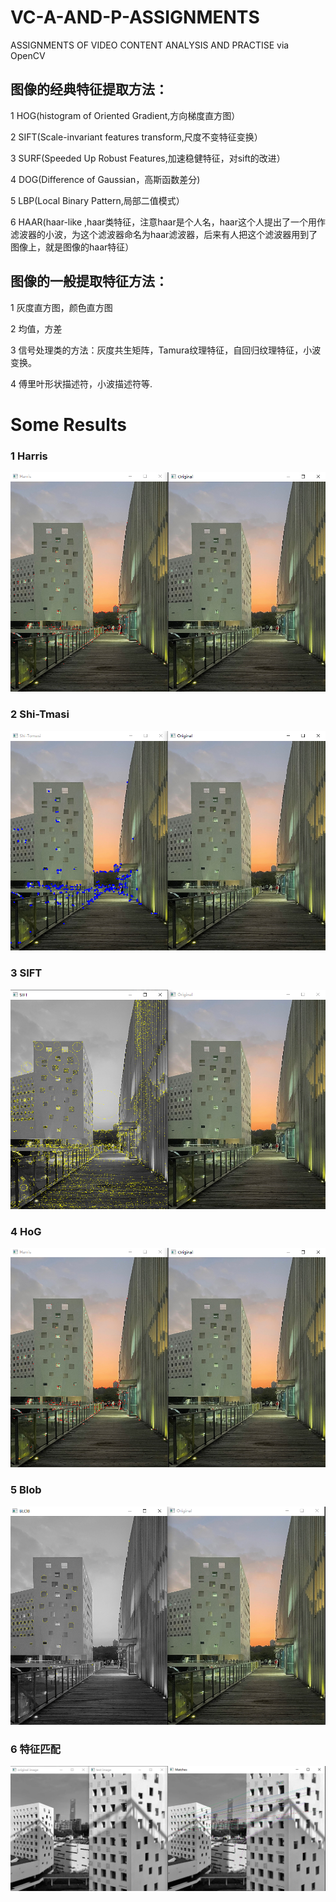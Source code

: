# VC-A-AND-P-ASSIGNMENTS
ASSIGNMENTS OF VIDEO CONTENT ANALYSIS AND PRACTISE via OpenCV

## 图像的经典特征提取方法：
1 HOG(histogram of Oriented Gradient,方向梯度直方图）

2 SIFT(Scale-invariant features transform,尺度不变特征变换）

3 SURF(Speeded Up Robust Features,加速稳健特征，对sift的改进）

4 DOG(Difference of Gaussian，高斯函数差分)

5 LBP(Local Binary Pattern,局部二值模式）

6 HAAR(haar-like ,haar类特征，注意haar是个人名，haar这个人提出了一个用作滤波器的小波，为这个滤波器命名为haar滤波器，后来有人把这个滤波器用到了图像上，就是图像的haar特征）

## 图像的一般提取特征方法：
1 灰度直方图，颜色直方图

2 均值，方差

3 信号处理类的方法：灰度共生矩阵，Tamura纹理特征，自回归纹理特征，小波变换。

4 傅里叶形状描述符，小波描述符等.

# Some Results

### 1 Harris

<img src=".\Pics\Harris_result.png" alt="Harris_result" style="zoom:67%;" />

### 2 Shi-Tmasi

<img src=".\Pics\Shi-Tomasi_result.png" alt="Shi-Tomasi_result" style="zoom:67%;" />

### 3 SIFT

<img src=".\Pics\SIFT_result.png" alt="SIFT_result" style="zoom:67%;" />

### 4 HoG

<img src=".\Pics\Harris_result.png" alt="Harris_result" style="zoom:67%;" />

### 5 Blob

<img src=".\Pics\Blob_result.png" alt="Blob_result" style="zoom:67%;" />

### 6 特征匹配

<img src=".\Pics\特征匹配_result3.png" alt="特征匹配_result3" style="zoom: 67%;" />
